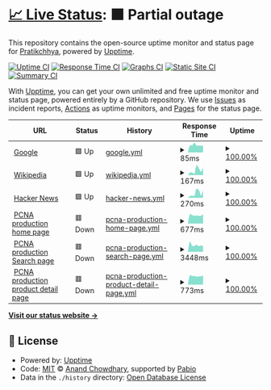 # [📈 Live Status](https://patstha.github.io/upptime): <!--live status--> **🟧 Partial outage**

This repository contains the open-source uptime monitor and status page for [Pratikchhya](https://patstha.github.io/upptime), powered by [Upptime](https://github.com/upptime/upptime).

[![Uptime CI](https://github.com/patstha/upptime/workflows/Uptime%20CI/badge.svg)](https://github.com/patstha/upptime/actions?query=workflow%3A%22Uptime+CI%22)
[![Response Time CI](https://github.com/patstha/upptime/workflows/Response%20Time%20CI/badge.svg)](https://github.com/patstha/upptime/actions?query=workflow%3A%22Response+Time+CI%22)
[![Graphs CI](https://github.com/patstha/upptime/workflows/Graphs%20CI/badge.svg)](https://github.com/patstha/upptime/actions?query=workflow%3A%22Graphs+CI%22)
[![Static Site CI](https://github.com/patstha/upptime/workflows/Static%20Site%20CI/badge.svg)](https://github.com/patstha/upptime/actions?query=workflow%3A%22Static+Site+CI%22)
[![Summary CI](https://github.com/patstha/upptime/workflows/Summary%20CI/badge.svg)](https://github.com/patstha/upptime/actions?query=workflow%3A%22Summary+CI%22)

With [Upptime](https://upptime.js.org), you can get your own unlimited and free uptime monitor and status page, powered entirely by a GitHub repository. We use [Issues](https://github.com/patstha/upptime/issues) as incident reports, [Actions](https://github.com/patstha/upptime/actions) as uptime monitors, and [Pages](https://patstha.github.io/upptime) for the status page.

<!--start: status pages-->
<!-- This summary is generated by Upptime (https://github.com/upptime/upptime) -->
<!-- Do not edit this manually, your changes will be overwritten -->
<!-- prettier-ignore -->
| URL | Status | History | Response Time | Uptime |
| --- | ------ | ------- | ------------- | ------ |
| <img alt="" src="https://icons.duckduckgo.com/ip3/www.google.com.ico" height="13"> [Google](https://www.google.com) | 🟩 Up | [google.yml](https://github.com/patstha/upptime/commits/HEAD/history/google.yml) | <details><summary><img alt="Response time graph" src="./graphs/google/response-time-week.png" height="20"> 85ms</summary><br><a href="https://patstha.github.io/upptime/history/google"><img alt="Response time 102" src="https://img.shields.io/endpoint?url=https%3A%2F%2Fraw.githubusercontent.com%2Fpatstha%2Fupptime%2FHEAD%2Fapi%2Fgoogle%2Fresponse-time.json"></a><br><a href="https://patstha.github.io/upptime/history/google"><img alt="24-hour response time 79" src="https://img.shields.io/endpoint?url=https%3A%2F%2Fraw.githubusercontent.com%2Fpatstha%2Fupptime%2FHEAD%2Fapi%2Fgoogle%2Fresponse-time-day.json"></a><br><a href="https://patstha.github.io/upptime/history/google"><img alt="7-day response time 85" src="https://img.shields.io/endpoint?url=https%3A%2F%2Fraw.githubusercontent.com%2Fpatstha%2Fupptime%2FHEAD%2Fapi%2Fgoogle%2Fresponse-time-week.json"></a><br><a href="https://patstha.github.io/upptime/history/google"><img alt="30-day response time 114" src="https://img.shields.io/endpoint?url=https%3A%2F%2Fraw.githubusercontent.com%2Fpatstha%2Fupptime%2FHEAD%2Fapi%2Fgoogle%2Fresponse-time-month.json"></a><br><a href="https://patstha.github.io/upptime/history/google"><img alt="1-year response time 102" src="https://img.shields.io/endpoint?url=https%3A%2F%2Fraw.githubusercontent.com%2Fpatstha%2Fupptime%2FHEAD%2Fapi%2Fgoogle%2Fresponse-time-year.json"></a></details> | <details><summary><a href="https://patstha.github.io/upptime/history/google">100.00%</a></summary><a href="https://patstha.github.io/upptime/history/google"><img alt="All-time uptime 100.00%" src="https://img.shields.io/endpoint?url=https%3A%2F%2Fraw.githubusercontent.com%2Fpatstha%2Fupptime%2FHEAD%2Fapi%2Fgoogle%2Fuptime.json"></a><br><a href="https://patstha.github.io/upptime/history/google"><img alt="24-hour uptime 100.00%" src="https://img.shields.io/endpoint?url=https%3A%2F%2Fraw.githubusercontent.com%2Fpatstha%2Fupptime%2FHEAD%2Fapi%2Fgoogle%2Fuptime-day.json"></a><br><a href="https://patstha.github.io/upptime/history/google"><img alt="7-day uptime 100.00%" src="https://img.shields.io/endpoint?url=https%3A%2F%2Fraw.githubusercontent.com%2Fpatstha%2Fupptime%2FHEAD%2Fapi%2Fgoogle%2Fuptime-week.json"></a><br><a href="https://patstha.github.io/upptime/history/google"><img alt="30-day uptime 100.00%" src="https://img.shields.io/endpoint?url=https%3A%2F%2Fraw.githubusercontent.com%2Fpatstha%2Fupptime%2FHEAD%2Fapi%2Fgoogle%2Fuptime-month.json"></a><br><a href="https://patstha.github.io/upptime/history/google"><img alt="1-year uptime 99.99%" src="https://img.shields.io/endpoint?url=https%3A%2F%2Fraw.githubusercontent.com%2Fpatstha%2Fupptime%2FHEAD%2Fapi%2Fgoogle%2Fuptime-year.json"></a></details>
| <img alt="" src="https://icons.duckduckgo.com/ip3/en.wikipedia.org.ico" height="13"> [Wikipedia](https://en.wikipedia.org) | 🟩 Up | [wikipedia.yml](https://github.com/patstha/upptime/commits/HEAD/history/wikipedia.yml) | <details><summary><img alt="Response time graph" src="./graphs/wikipedia/response-time-week.png" height="20"> 167ms</summary><br><a href="https://patstha.github.io/upptime/history/wikipedia"><img alt="Response time 236" src="https://img.shields.io/endpoint?url=https%3A%2F%2Fraw.githubusercontent.com%2Fpatstha%2Fupptime%2FHEAD%2Fapi%2Fwikipedia%2Fresponse-time.json"></a><br><a href="https://patstha.github.io/upptime/history/wikipedia"><img alt="24-hour response time 263" src="https://img.shields.io/endpoint?url=https%3A%2F%2Fraw.githubusercontent.com%2Fpatstha%2Fupptime%2FHEAD%2Fapi%2Fwikipedia%2Fresponse-time-day.json"></a><br><a href="https://patstha.github.io/upptime/history/wikipedia"><img alt="7-day response time 167" src="https://img.shields.io/endpoint?url=https%3A%2F%2Fraw.githubusercontent.com%2Fpatstha%2Fupptime%2FHEAD%2Fapi%2Fwikipedia%2Fresponse-time-week.json"></a><br><a href="https://patstha.github.io/upptime/history/wikipedia"><img alt="30-day response time 257" src="https://img.shields.io/endpoint?url=https%3A%2F%2Fraw.githubusercontent.com%2Fpatstha%2Fupptime%2FHEAD%2Fapi%2Fwikipedia%2Fresponse-time-month.json"></a><br><a href="https://patstha.github.io/upptime/history/wikipedia"><img alt="1-year response time 236" src="https://img.shields.io/endpoint?url=https%3A%2F%2Fraw.githubusercontent.com%2Fpatstha%2Fupptime%2FHEAD%2Fapi%2Fwikipedia%2Fresponse-time-year.json"></a></details> | <details><summary><a href="https://patstha.github.io/upptime/history/wikipedia">100.00%</a></summary><a href="https://patstha.github.io/upptime/history/wikipedia"><img alt="All-time uptime 100.00%" src="https://img.shields.io/endpoint?url=https%3A%2F%2Fraw.githubusercontent.com%2Fpatstha%2Fupptime%2FHEAD%2Fapi%2Fwikipedia%2Fuptime.json"></a><br><a href="https://patstha.github.io/upptime/history/wikipedia"><img alt="24-hour uptime 100.00%" src="https://img.shields.io/endpoint?url=https%3A%2F%2Fraw.githubusercontent.com%2Fpatstha%2Fupptime%2FHEAD%2Fapi%2Fwikipedia%2Fuptime-day.json"></a><br><a href="https://patstha.github.io/upptime/history/wikipedia"><img alt="7-day uptime 100.00%" src="https://img.shields.io/endpoint?url=https%3A%2F%2Fraw.githubusercontent.com%2Fpatstha%2Fupptime%2FHEAD%2Fapi%2Fwikipedia%2Fuptime-week.json"></a><br><a href="https://patstha.github.io/upptime/history/wikipedia"><img alt="30-day uptime 100.00%" src="https://img.shields.io/endpoint?url=https%3A%2F%2Fraw.githubusercontent.com%2Fpatstha%2Fupptime%2FHEAD%2Fapi%2Fwikipedia%2Fuptime-month.json"></a><br><a href="https://patstha.github.io/upptime/history/wikipedia"><img alt="1-year uptime 100.00%" src="https://img.shields.io/endpoint?url=https%3A%2F%2Fraw.githubusercontent.com%2Fpatstha%2Fupptime%2FHEAD%2Fapi%2Fwikipedia%2Fuptime-year.json"></a></details>
| <img alt="" src="https://icons.duckduckgo.com/ip3/news.ycombinator.com.ico" height="13"> [Hacker News](https://news.ycombinator.com) | 🟩 Up | [hacker-news.yml](https://github.com/patstha/upptime/commits/HEAD/history/hacker-news.yml) | <details><summary><img alt="Response time graph" src="./graphs/hacker-news/response-time-week.png" height="20"> 270ms</summary><br><a href="https://patstha.github.io/upptime/history/hacker-news"><img alt="Response time 294" src="https://img.shields.io/endpoint?url=https%3A%2F%2Fraw.githubusercontent.com%2Fpatstha%2Fupptime%2FHEAD%2Fapi%2Fhacker-news%2Fresponse-time.json"></a><br><a href="https://patstha.github.io/upptime/history/hacker-news"><img alt="24-hour response time 427" src="https://img.shields.io/endpoint?url=https%3A%2F%2Fraw.githubusercontent.com%2Fpatstha%2Fupptime%2FHEAD%2Fapi%2Fhacker-news%2Fresponse-time-day.json"></a><br><a href="https://patstha.github.io/upptime/history/hacker-news"><img alt="7-day response time 270" src="https://img.shields.io/endpoint?url=https%3A%2F%2Fraw.githubusercontent.com%2Fpatstha%2Fupptime%2FHEAD%2Fapi%2Fhacker-news%2Fresponse-time-week.json"></a><br><a href="https://patstha.github.io/upptime/history/hacker-news"><img alt="30-day response time 331" src="https://img.shields.io/endpoint?url=https%3A%2F%2Fraw.githubusercontent.com%2Fpatstha%2Fupptime%2FHEAD%2Fapi%2Fhacker-news%2Fresponse-time-month.json"></a><br><a href="https://patstha.github.io/upptime/history/hacker-news"><img alt="1-year response time 294" src="https://img.shields.io/endpoint?url=https%3A%2F%2Fraw.githubusercontent.com%2Fpatstha%2Fupptime%2FHEAD%2Fapi%2Fhacker-news%2Fresponse-time-year.json"></a></details> | <details><summary><a href="https://patstha.github.io/upptime/history/hacker-news">100.00%</a></summary><a href="https://patstha.github.io/upptime/history/hacker-news"><img alt="All-time uptime 100.00%" src="https://img.shields.io/endpoint?url=https%3A%2F%2Fraw.githubusercontent.com%2Fpatstha%2Fupptime%2FHEAD%2Fapi%2Fhacker-news%2Fuptime.json"></a><br><a href="https://patstha.github.io/upptime/history/hacker-news"><img alt="24-hour uptime 100.00%" src="https://img.shields.io/endpoint?url=https%3A%2F%2Fraw.githubusercontent.com%2Fpatstha%2Fupptime%2FHEAD%2Fapi%2Fhacker-news%2Fuptime-day.json"></a><br><a href="https://patstha.github.io/upptime/history/hacker-news"><img alt="7-day uptime 100.00%" src="https://img.shields.io/endpoint?url=https%3A%2F%2Fraw.githubusercontent.com%2Fpatstha%2Fupptime%2FHEAD%2Fapi%2Fhacker-news%2Fuptime-week.json"></a><br><a href="https://patstha.github.io/upptime/history/hacker-news"><img alt="30-day uptime 100.00%" src="https://img.shields.io/endpoint?url=https%3A%2F%2Fraw.githubusercontent.com%2Fpatstha%2Fupptime%2FHEAD%2Fapi%2Fhacker-news%2Fuptime-month.json"></a><br><a href="https://patstha.github.io/upptime/history/hacker-news"><img alt="1-year uptime 99.99%" src="https://img.shields.io/endpoint?url=https%3A%2F%2Fraw.githubusercontent.com%2Fpatstha%2Fupptime%2FHEAD%2Fapi%2Fhacker-news%2Fuptime-year.json"></a></details>
| <img alt="" src="https://icons.duckduckgo.com/ip3/www.pcna.com.ico" height="13"> [PCNA production home page](https://www.pcna.com) | 🟥 Down | [pcna-production-home-page.yml](https://github.com/patstha/upptime/commits/HEAD/history/pcna-production-home-page.yml) | <details><summary><img alt="Response time graph" src="./graphs/pcna-production-home-page/response-time-week.png" height="20"> 677ms</summary><br><a href="https://patstha.github.io/upptime/history/pcna-production-home-page"><img alt="Response time 728" src="https://img.shields.io/endpoint?url=https%3A%2F%2Fraw.githubusercontent.com%2Fpatstha%2Fupptime%2FHEAD%2Fapi%2Fpcna-production-home-page%2Fresponse-time.json"></a><br><a href="https://patstha.github.io/upptime/history/pcna-production-home-page"><img alt="24-hour response time 544" src="https://img.shields.io/endpoint?url=https%3A%2F%2Fraw.githubusercontent.com%2Fpatstha%2Fupptime%2FHEAD%2Fapi%2Fpcna-production-home-page%2Fresponse-time-day.json"></a><br><a href="https://patstha.github.io/upptime/history/pcna-production-home-page"><img alt="7-day response time 677" src="https://img.shields.io/endpoint?url=https%3A%2F%2Fraw.githubusercontent.com%2Fpatstha%2Fupptime%2FHEAD%2Fapi%2Fpcna-production-home-page%2Fresponse-time-week.json"></a><br><a href="https://patstha.github.io/upptime/history/pcna-production-home-page"><img alt="30-day response time 690" src="https://img.shields.io/endpoint?url=https%3A%2F%2Fraw.githubusercontent.com%2Fpatstha%2Fupptime%2FHEAD%2Fapi%2Fpcna-production-home-page%2Fresponse-time-month.json"></a><br><a href="https://patstha.github.io/upptime/history/pcna-production-home-page"><img alt="1-year response time 728" src="https://img.shields.io/endpoint?url=https%3A%2F%2Fraw.githubusercontent.com%2Fpatstha%2Fupptime%2FHEAD%2Fapi%2Fpcna-production-home-page%2Fresponse-time-year.json"></a></details> | <details><summary><a href="https://patstha.github.io/upptime/history/pcna-production-home-page">100.00%</a></summary><a href="https://patstha.github.io/upptime/history/pcna-production-home-page"><img alt="All-time uptime 99.85%" src="https://img.shields.io/endpoint?url=https%3A%2F%2Fraw.githubusercontent.com%2Fpatstha%2Fupptime%2FHEAD%2Fapi%2Fpcna-production-home-page%2Fuptime.json"></a><br><a href="https://patstha.github.io/upptime/history/pcna-production-home-page"><img alt="24-hour uptime 99.99%" src="https://img.shields.io/endpoint?url=https%3A%2F%2Fraw.githubusercontent.com%2Fpatstha%2Fupptime%2FHEAD%2Fapi%2Fpcna-production-home-page%2Fuptime-day.json"></a><br><a href="https://patstha.github.io/upptime/history/pcna-production-home-page"><img alt="7-day uptime 100.00%" src="https://img.shields.io/endpoint?url=https%3A%2F%2Fraw.githubusercontent.com%2Fpatstha%2Fupptime%2FHEAD%2Fapi%2Fpcna-production-home-page%2Fuptime-week.json"></a><br><a href="https://patstha.github.io/upptime/history/pcna-production-home-page"><img alt="30-day uptime 99.44%" src="https://img.shields.io/endpoint?url=https%3A%2F%2Fraw.githubusercontent.com%2Fpatstha%2Fupptime%2FHEAD%2Fapi%2Fpcna-production-home-page%2Fuptime-month.json"></a><br><a href="https://patstha.github.io/upptime/history/pcna-production-home-page"><img alt="1-year uptime 99.85%" src="https://img.shields.io/endpoint?url=https%3A%2F%2Fraw.githubusercontent.com%2Fpatstha%2Fupptime%2FHEAD%2Fapi%2Fpcna-production-home-page%2Fuptime-year.json"></a></details>
| <img alt="" src="https://icons.duckduckgo.com/ip3/www.pcna.com.ico" height="13"> [PCNA production Search page](https://www.pcna.com/en-us/search?sort=3) | 🟥 Down | [pcna-production-search-page.yml](https://github.com/patstha/upptime/commits/HEAD/history/pcna-production-search-page.yml) | <details><summary><img alt="Response time graph" src="./graphs/pcna-production-search-page/response-time-week.png" height="20"> 3448ms</summary><br><a href="https://patstha.github.io/upptime/history/pcna-production-search-page"><img alt="Response time 4150" src="https://img.shields.io/endpoint?url=https%3A%2F%2Fraw.githubusercontent.com%2Fpatstha%2Fupptime%2FHEAD%2Fapi%2Fpcna-production-search-page%2Fresponse-time.json"></a><br><a href="https://patstha.github.io/upptime/history/pcna-production-search-page"><img alt="24-hour response time 1742" src="https://img.shields.io/endpoint?url=https%3A%2F%2Fraw.githubusercontent.com%2Fpatstha%2Fupptime%2FHEAD%2Fapi%2Fpcna-production-search-page%2Fresponse-time-day.json"></a><br><a href="https://patstha.github.io/upptime/history/pcna-production-search-page"><img alt="7-day response time 3448" src="https://img.shields.io/endpoint?url=https%3A%2F%2Fraw.githubusercontent.com%2Fpatstha%2Fupptime%2FHEAD%2Fapi%2Fpcna-production-search-page%2Fresponse-time-week.json"></a><br><a href="https://patstha.github.io/upptime/history/pcna-production-search-page"><img alt="30-day response time 3476" src="https://img.shields.io/endpoint?url=https%3A%2F%2Fraw.githubusercontent.com%2Fpatstha%2Fupptime%2FHEAD%2Fapi%2Fpcna-production-search-page%2Fresponse-time-month.json"></a><br><a href="https://patstha.github.io/upptime/history/pcna-production-search-page"><img alt="1-year response time 4150" src="https://img.shields.io/endpoint?url=https%3A%2F%2Fraw.githubusercontent.com%2Fpatstha%2Fupptime%2FHEAD%2Fapi%2Fpcna-production-search-page%2Fresponse-time-year.json"></a></details> | <details><summary><a href="https://patstha.github.io/upptime/history/pcna-production-search-page">100.00%</a></summary><a href="https://patstha.github.io/upptime/history/pcna-production-search-page"><img alt="All-time uptime 99.84%" src="https://img.shields.io/endpoint?url=https%3A%2F%2Fraw.githubusercontent.com%2Fpatstha%2Fupptime%2FHEAD%2Fapi%2Fpcna-production-search-page%2Fuptime.json"></a><br><a href="https://patstha.github.io/upptime/history/pcna-production-search-page"><img alt="24-hour uptime 99.99%" src="https://img.shields.io/endpoint?url=https%3A%2F%2Fraw.githubusercontent.com%2Fpatstha%2Fupptime%2FHEAD%2Fapi%2Fpcna-production-search-page%2Fuptime-day.json"></a><br><a href="https://patstha.github.io/upptime/history/pcna-production-search-page"><img alt="7-day uptime 100.00%" src="https://img.shields.io/endpoint?url=https%3A%2F%2Fraw.githubusercontent.com%2Fpatstha%2Fupptime%2FHEAD%2Fapi%2Fpcna-production-search-page%2Fuptime-week.json"></a><br><a href="https://patstha.github.io/upptime/history/pcna-production-search-page"><img alt="30-day uptime 99.45%" src="https://img.shields.io/endpoint?url=https%3A%2F%2Fraw.githubusercontent.com%2Fpatstha%2Fupptime%2FHEAD%2Fapi%2Fpcna-production-search-page%2Fuptime-month.json"></a><br><a href="https://patstha.github.io/upptime/history/pcna-production-search-page"><img alt="1-year uptime 99.84%" src="https://img.shields.io/endpoint?url=https%3A%2F%2Fraw.githubusercontent.com%2Fpatstha%2Fupptime%2FHEAD%2Fapi%2Fpcna-production-search-page%2Fuptime-year.json"></a></details>
| <img alt="" src="https://icons.duckduckgo.com/ip3/www.pcna.com.ico" height="13"> [PCNA production product detail page](https://www.pcna.com/en-us/product/durahyde-zippered-padfolio-0600-10) | 🟥 Down | [pcna-production-product-detail-page.yml](https://github.com/patstha/upptime/commits/HEAD/history/pcna-production-product-detail-page.yml) | <details><summary><img alt="Response time graph" src="./graphs/pcna-production-product-detail-page/response-time-week.png" height="20"> 773ms</summary><br><a href="https://patstha.github.io/upptime/history/pcna-production-product-detail-page"><img alt="Response time 693" src="https://img.shields.io/endpoint?url=https%3A%2F%2Fraw.githubusercontent.com%2Fpatstha%2Fupptime%2FHEAD%2Fapi%2Fpcna-production-product-detail-page%2Fresponse-time.json"></a><br><a href="https://patstha.github.io/upptime/history/pcna-production-product-detail-page"><img alt="24-hour response time 1091" src="https://img.shields.io/endpoint?url=https%3A%2F%2Fraw.githubusercontent.com%2Fpatstha%2Fupptime%2FHEAD%2Fapi%2Fpcna-production-product-detail-page%2Fresponse-time-day.json"></a><br><a href="https://patstha.github.io/upptime/history/pcna-production-product-detail-page"><img alt="7-day response time 773" src="https://img.shields.io/endpoint?url=https%3A%2F%2Fraw.githubusercontent.com%2Fpatstha%2Fupptime%2FHEAD%2Fapi%2Fpcna-production-product-detail-page%2Fresponse-time-week.json"></a><br><a href="https://patstha.github.io/upptime/history/pcna-production-product-detail-page"><img alt="30-day response time 723" src="https://img.shields.io/endpoint?url=https%3A%2F%2Fraw.githubusercontent.com%2Fpatstha%2Fupptime%2FHEAD%2Fapi%2Fpcna-production-product-detail-page%2Fresponse-time-month.json"></a><br><a href="https://patstha.github.io/upptime/history/pcna-production-product-detail-page"><img alt="1-year response time 693" src="https://img.shields.io/endpoint?url=https%3A%2F%2Fraw.githubusercontent.com%2Fpatstha%2Fupptime%2FHEAD%2Fapi%2Fpcna-production-product-detail-page%2Fresponse-time-year.json"></a></details> | <details><summary><a href="https://patstha.github.io/upptime/history/pcna-production-product-detail-page">100.00%</a></summary><a href="https://patstha.github.io/upptime/history/pcna-production-product-detail-page"><img alt="All-time uptime 99.85%" src="https://img.shields.io/endpoint?url=https%3A%2F%2Fraw.githubusercontent.com%2Fpatstha%2Fupptime%2FHEAD%2Fapi%2Fpcna-production-product-detail-page%2Fuptime.json"></a><br><a href="https://patstha.github.io/upptime/history/pcna-production-product-detail-page"><img alt="24-hour uptime 99.99%" src="https://img.shields.io/endpoint?url=https%3A%2F%2Fraw.githubusercontent.com%2Fpatstha%2Fupptime%2FHEAD%2Fapi%2Fpcna-production-product-detail-page%2Fuptime-day.json"></a><br><a href="https://patstha.github.io/upptime/history/pcna-production-product-detail-page"><img alt="7-day uptime 100.00%" src="https://img.shields.io/endpoint?url=https%3A%2F%2Fraw.githubusercontent.com%2Fpatstha%2Fupptime%2FHEAD%2Fapi%2Fpcna-production-product-detail-page%2Fuptime-week.json"></a><br><a href="https://patstha.github.io/upptime/history/pcna-production-product-detail-page"><img alt="30-day uptime 99.45%" src="https://img.shields.io/endpoint?url=https%3A%2F%2Fraw.githubusercontent.com%2Fpatstha%2Fupptime%2FHEAD%2Fapi%2Fpcna-production-product-detail-page%2Fuptime-month.json"></a><br><a href="https://patstha.github.io/upptime/history/pcna-production-product-detail-page"><img alt="1-year uptime 99.85%" src="https://img.shields.io/endpoint?url=https%3A%2F%2Fraw.githubusercontent.com%2Fpatstha%2Fupptime%2FHEAD%2Fapi%2Fpcna-production-product-detail-page%2Fuptime-year.json"></a></details>

<!--end: status pages-->

[**Visit our status website →**](https://patstha.github.io/upptime)

## 📄 License

- Powered by: [Upptime](https://github.com/upptime/upptime)
- Code: [MIT](./LICENSE) © [Anand Chowdhary](https://anandchowdhary.com), supported by [Pabio](https://pabio.com)
- Data in the `./history` directory: [Open Database License](https://opendatacommons.org/licenses/odbl/1-0/)
